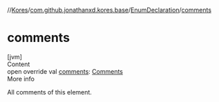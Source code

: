 //[Kores](../../index.md)/[com.github.jonathanxd.kores.base](../index.md)/[EnumDeclaration](index.md)/[comments](comments.md)



# comments  
[jvm]  
Content  
open override val [comments](comments.md): [Comments](../../com.github.jonathanxd.kores.base.comment/-comments/index.md)  
More info  


All comments of this element.

  



